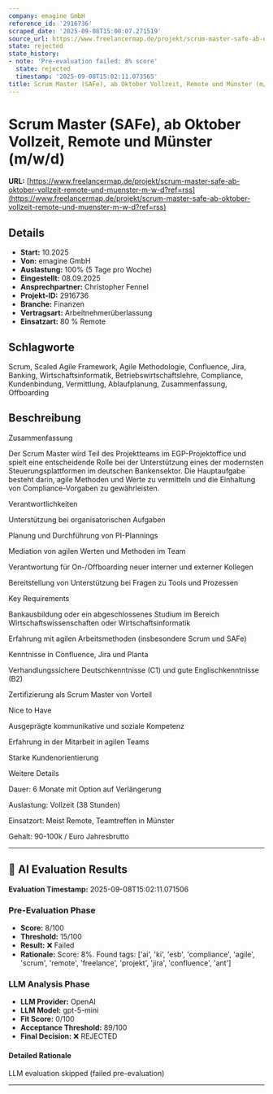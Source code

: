 ```yaml
---
company: emagine GmbH
reference_id: '2916736'
scraped_date: '2025-09-08T15:00:07.271519'
source_url: https://www.freelancermap.de/projekt/scrum-master-safe-ab-oktober-vollzeit-remote-und-muenster-m-w-d?ref=rss
state: rejected
state_history:
- note: 'Pre-evaluation failed: 8% score'
  state: rejected
  timestamp: '2025-09-08T15:02:11.073565'
title: Scrum Master (SAFe), ab Oktober Vollzeit, Remote und Münster (m/w/d)
---
```



# Scrum Master (SAFe), ab Oktober Vollzeit, Remote und Münster (m/w/d)
**URL:** [https://www.freelancermap.de/projekt/scrum-master-safe-ab-oktober-vollzeit-remote-und-muenster-m-w-d?ref=rss](https://www.freelancermap.de/projekt/scrum-master-safe-ab-oktober-vollzeit-remote-und-muenster-m-w-d?ref=rss)
## Details
- **Start:** 10.2025
- **Von:** emagine GmbH
- **Auslastung:** 100% (5 Tage pro Woche)
- **Eingestellt:** 08.09.2025
- **Ansprechpartner:** Christopher Fennel
- **Projekt-ID:** 2916736
- **Branche:** Finanzen
- **Vertragsart:** Arbeitnehmerüberlassung
- **Einsatzart:** 80
                                                % Remote

## Schlagworte
Scrum, Scaled Agile Framework, Agile Methodologie, Confluence, Jira, Banking, Wirtschaftsinformatik, Betriebswirtschaftslehre, Compliance, Kundenbindung, Vermittlung, Ablaufplanung, Zusammenfassung, Offboarding

## Beschreibung
Zusammenfassung

Der Scrum Master wird Teil des Projektteams im EGP-Projektoffice und spielt eine entscheidende Rolle bei der Unterstützung eines der modernsten Steuerungsplattformen im deutschen Bankensektor. Die Hauptaufgabe besteht darin, agile Methoden und Werte zu vermitteln und die Einhaltung von Compliance-Vorgaben zu gewährleisten.

Verantwortlichkeiten

Unterstützung bei organisatorischen Aufgaben

Planung und Durchführung von PI-Plannings

Mediation von agilen Werten und Methoden im Team

Verantwortung für On-/Offboarding neuer interner und externer Kollegen

Bereitstellung von Unterstützung bei Fragen zu Tools und Prozessen

Key Requirements

Bankausbildung oder ein abgeschlossenes Studium im Bereich Wirtschaftswissenschaften oder Wirtschaftsinformatik

Erfahrung mit agilen Arbeitsmethoden (insbesondere Scrum und SAFe)

Kenntnisse in Confluence, Jira und Planta

Verhandlungssichere Deutschkenntnisse (C1) und gute Englischkenntnisse (B2)

Zertifizierung als Scrum Master von Vorteil

Nice to Have

Ausgeprägte kommunikative und soziale Kompetenz

Erfahrung in der Mitarbeit in agilen Teams

Starke Kundenorientierung

Weitere Details

Dauer: 6 Monate mit Option auf Verlängerung

Auslastung: Vollzeit (38 Stunden)

Einsatzort: Meist Remote, Teamtreffen in Münster

Gehalt: 90-100k / Euro Jahresbrutto

---

## 🤖 AI Evaluation Results

**Evaluation Timestamp:** 2025-09-08T15:02:11.071506

### Pre-Evaluation Phase
- **Score:** 8/100
- **Threshold:** 15/100
- **Result:** ❌ Failed
- **Rationale:** Score: 8%. Found tags: ['ai', 'ki', 'esb', 'compliance', 'agile', 'scrum', 'remote', 'freelance', 'projekt', 'jira', 'confluence', 'ant']

### LLM Analysis Phase
- **LLM Provider:** OpenAI
- **LLM Model:** gpt-5-mini
- **Fit Score:** 0/100
- **Acceptance Threshold:** 89/100
- **Final Decision:** ❌ REJECTED

#### Detailed Rationale
LLM evaluation skipped (failed pre-evaluation)

---
